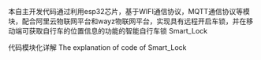 本自主开发代码通过利用esp32芯片，基于WIFI通信协议，MQTT通信协议等模块，配合阿里云物联网平台和wayz物联网平台，实现具有远程开启车锁，并在移动端可获取自行车的位置信息的功能的智能自行车锁
Smart_Lock

代码模块化详解
The explanation of code of Smart_Lock 
